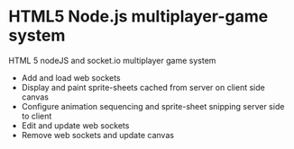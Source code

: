 # HTML5 Node.js multiplayer-game system
HTML 5 nodeJS and socket.io multiplayer game system
- Add and load web sockets
- Display and paint sprite-sheets cached from server on client side canvas
- Configure animation sequencing and sprite-sheet snipping server side to client
- Edit and update web sockets
- Remove web sockets and update canvas
